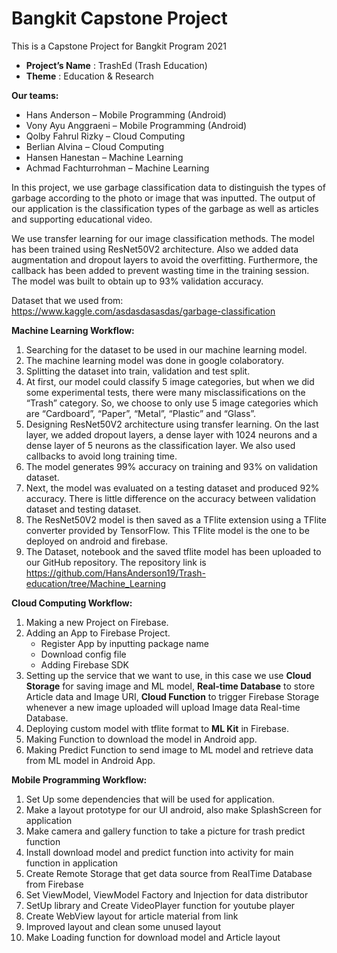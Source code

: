 <h1><b>Bangkit Capstone Project</b></h1>
This is a Capstone Project for Bangkit Program 2021

- <b>Project’s Name</b>	: TrashEd (Trash Education)
- <b>Theme</b>			: Education & Research

<b>Our teams:</b>
- Hans Anderson – Mobile Programming (Android)
- Vony Ayu Anggraeni – Mobile Programming (Android)
- Qolby Fahrul Rizky – Cloud Computing
- Berlian Alvina – Cloud Computing
- Hansen Hanestan – Machine Learning
- Achmad Fachturrohman – Machine Learning

In this project, we use garbage classification data to distinguish the types of garbage according to the photo or image that was inputted. The output of our application is the classification types of the garbage as well as articles and supporting educational video.

We use transfer learning for our image classification methods. The model has been trained using ResNet50V2 architecture. Also we added data augmentation and dropout layers to avoid the overfitting. Furthermore, the callback has been added to prevent wasting time in the training session. The model was built to obtain up to 93% validation accuracy.

Dataset that we used from: https://www.kaggle.com/asdasdasasdas/garbage-classification

<b>Machine Learning Workflow:</b>
1. Searching for the dataset to be used in our machine learning model.          
2. The machine learning model was done in google colaboratory. 
3. Splitting the dataset into train, validation and test split.
4. At first, our model could classify 5 image categories, but when we did some experimental tests, there were many misclassifications on the “Trash” category. So, we choose to only use 5 image categories which are “Cardboard”, “Paper”, “Metal”, “Plastic” and “Glass”.
5. Designing ResNet50V2 architecture using transfer learning. On the last layer, we added dropout layers, a dense layer with 1024 neurons and a dense layer of 5 neurons as the classification layer. We also used callbacks to avoid long training time.
6. The model generates 99% accuracy on training and 93% on validation dataset.
7. Next, the model was evaluated on a testing dataset and produced 92% accuracy. There is little difference on the accuracy between validation dataset and testing dataset.
8. The ResNet50V2 model is then saved as a TFlite extension using a TFlite converter provided by TensorFlow. This TFlite model is the one to be deployed on android and firebase.
9. The Dataset, notebook and the saved tflite model has been uploaded to our GitHub repository. The repository link is 
https://github.com/HansAnderson19/Trash-education/tree/Machine_Learning 

<b>Cloud Computing Workflow:</b>
1. Making a new Project on Firebase.
2. Adding an App to Firebase Project.
    - Register App by inputting package name
    - Download config file
    - Adding Firebase SDK
3. Setting up the service that we want to use, in this case we use <b>Cloud Storage</b> for saving image and ML model, <b>Real-time Database</b> to store Article data and Image URI, <b>Cloud Function</b> to trigger Firebase Storage whenever a new image uploaded will upload Image data Real-time Database.
4. Deploying custom model with tflite format to <b>ML Kit</b> in Firebase.
5. Making Function to download the model in Android app.
6. Making Predict Function to send image to ML model and retrieve data from ML model in Android App.

<b>Mobile Programming Workflow:</b>
1. Set Up some dependencies that will be used for application.
2. Make a layout prototype for our UI android, also make SplashScreen for application
3. Make camera and gallery function to take a picture for trash predict function
4. Install download model and predict function into activity for main function in application
5. Create Remote Storage that get data source from RealTime Database from Firebase
6. Set ViewModel, ViewModel Factory and Injection for data distributor
7. SetUp library and Create VideoPlayer function for youtube player
8. Create WebView layout for article material from link
9. Improved layout and clean some unused layout
10. Make Loading function for download model and Article layout
